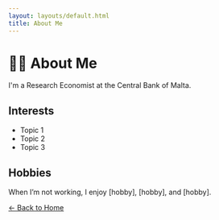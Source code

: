 ```yaml
---
layout: layouts/default.html
title: About Me
---
```


# 🧑‍💼 About Me

I'm a Research Economist at the Central Bank of Malta.

## Interests

- Topic 1
- Topic 2
- Topic 3

## Hobbies

When I’m not working, I enjoy [hobby], [hobby], and [hobby].

[← Back to Home](index.html)


